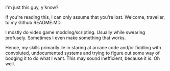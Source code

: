 I'm just this guy, y'know? 

If you're reading this, I can only assume that you're lost. Welcome, traveller, to my Github README.MD. 

I mostly do video game modding/scripting. Usually while swearing profusely. Sometimes I even make something that works. 

Hence, my skills primarily lie in staring at arcane code and/or fiddling with convoluted, undocumented systems and trying to figure out some way of bodging it to do what I want. This may sound inefficient, because it is. Oh well. 
